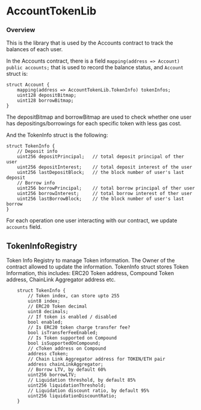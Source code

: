 # AccountTokenLib

### Overview

This is the library that is used by the Accounts contract to track the balances of each user.

In the Accounts contract, there is a field `mapping(address => Account) public accounts;` that is used to record the balance status, and `Account` struct is:

```
struct Account {
    mapping(address => AccountTokenLib.TokenInfo) tokenInfos;
    uint128 depositBitmap;
    uint128 borrowBitmap;
}
```

The depositBitmap and borrowBitmap are used to check whether one user has depositings/borrowings for each specific token with less gas cost.

And the TokenInfo struct is the following:

```
struct TokenInfo {
    // Deposit info
    uint256 depositPrincipal;   // total deposit principal of ther user
    uint256 depositInterest;    // total deposit interest of the user
    uint256 lastDepositBlock;   // the block number of user's last deposit
    // Borrow info
    uint256 borrowPrincipal;    // total borrow principal of ther user
    uint256 borrowInterest;     // total borrow interest of ther user
    uint256 lastBorrowBlock;    // the block number of user's last borrow
}
```

For each operation one user interacting with our contract, we update `accounts` field.

## TokenInfoRegistry

Token Info Registry to manage Token information. The Owner of the contract allowed to update the information. TokenInfo struct stores Token Information, this includes: ERC20 Token address, Compound Token address, ChainLink Aggregator address etc.

```
    struct TokenInfo {
        // Token index, can store upto 255
        uint8 index;
        // ERC20 Token decimal
        uint8 decimals;
        // If token is enabled / disabled
        bool enabled;
        // Is ERC20 token charge transfer fee?
        bool isTransferFeeEnabled;
        // Is Token supported on Compound
        bool isSupportedOnCompound;
        // cToken address on Compound
        address cToken;
        // Chain Link Aggregator address for TOKEN/ETH pair
        address chainLinkAggregator;
        // Borrow LTV, by default 60%
        uint256 borrowLTV;
        // Liquidation threshold, by default 85%
        uint256 liquidationThreshold;
        // Liquidation discount ratio, by default 95%
        uint256 liquidationDiscountRatio;
    }
```

